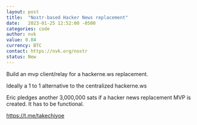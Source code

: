 ```yaml
---
layout: post
title:  "Nostr-based Hacker News replacement"
date:   2023-01-25 12:52:00 -0500
categories: code
author: nvk
value: 0.04
currency: BTC
contact: https://nvk.org/nostr
status: New
---
```


Build an mvp client/relay for a hackerne.ws replacement. 

Ideally a 1 to 1 alternative to the centralized hackerne.ws

Eric pledges another 3,000,000 sats if a hacker news replacement MVP is created. It has to be functional.

https://t.me/takechiyoe
